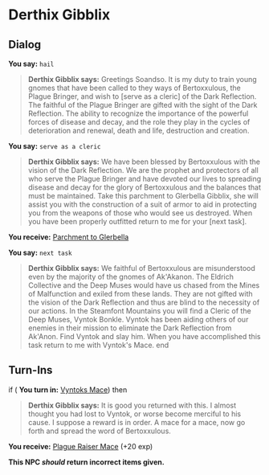# Derthix Gibblix


## Dialog

**You say:** `hail`



>**Derthix Gibblix says:** Greetings Soandso. It is my duty to train young gnomes that have been called to they ways of Bertoxxulous, the Plague Bringer, and wish to [serve as a cleric] of the Dark Reflection. The faithful of the Plague Bringer are gifted with the sight of the Dark Reflection. The ability to recognize the importance of the powerful forces of disease and decay, and the role they play in the cycles of deterioration and renewal, death and life, destruction and creation.

**You say:** `serve as a cleric`



>**Derthix Gibblix says:** We have been blessed by Bertoxxulous with the vision of the Dark Reflection. We are the prophet and protectors of all who serve the Plague Bringer and have devoted our lives to spreading disease and decay for the glory of Bertoxxulous and the balances that must be maintained. Take this parchment to Glerbella Gibblix, she will assist you with the construction of a suit of armor to aid in protecting you from the weapons of those who would see us destroyed. When you have been properly outfitted return to me for your [next task].


**You receive:**  [Parchment to Glerbella](/item/10989)

**You say:** `next task`



>**Derthix Gibblix says:** We faithful of Bertoxxulous are misunderstood even by the majority of the gnomes of Ak'Akanon. The Eldrich Collective and the Deep Muses would have us chased from the Mines of Malfunction and exiled from these lands. They are not gifted with the vision of the Dark Reflection and thus are blind to the necessity of our actions. In the Steamfont Mountains you will find a Cleric of the Deep Muses, Vyntok Bonkle. Vyntok has been aiding others of our enemies in their mission to eliminate the Dark Reflection from Ak'Anon. Find Vyntok and slay him. When you have accomplished this task return to me with Vyntok's Mace.
end

## Turn-Ins



if ( **You turn in:** [Vyntoks Mace](/item/10993)) then


>**Derthix Gibblix says:** It is good you returned with this. I almost thought you had lost to Vyntok, or worse become merciful to his cause. I suppose a reward is in order. A mace for a mace, now go forth and spread the word of Bertoxxulous.


 **You receive:**  [Plague Raiser Mace](/item/11080) (+20 exp)

**This NPC *should* return incorrect items given.**
